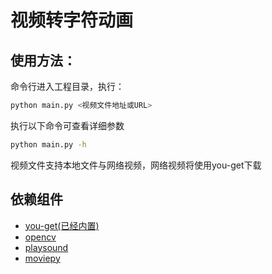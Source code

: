 # 视频转字符动画

## 使用方法：
命令行进入工程目录，执行：
```sh
python main.py <视频文件地址或URL>
```

执行以下命令可查看详细参数
```sh
python main.py -h
```
视频文件支持本地文件与网络视频，网络视频将使用you-get下载

## 依赖组件

* [you-get(已经内置)](https://github.com/soimort/you-get)
* [opencv]( https://github.com/opencv/opencv )
* [playsound]( https://github.com/TaylorSMarks/playsound )
* [moviepy ]( https://github.com/Zulko/moviepy )

